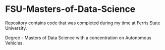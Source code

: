 # FSU-Masters-of-Data-Science
Repository contains code that was completed during my time at Ferris State University.

Degree - Masters of Data Science with a concentration on Autonomous Vehicles. 
